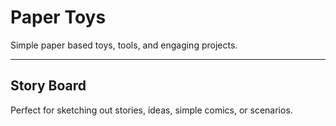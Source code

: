 # Paper Toys

Simple paper based toys, tools, and engaging projects.

---

## Story Board
Perfect for sketching out stories, ideas, simple comics, or scenarios.
